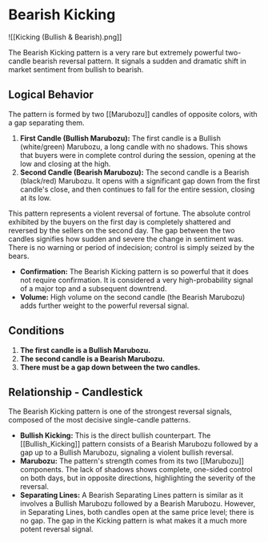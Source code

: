 # Bearish Kicking

![[Kicking (Bullish & Bearish).png]]

The Bearish Kicking pattern is a very rare but extremely powerful two-candle bearish reversal pattern. It signals a sudden and dramatic shift in market sentiment from bullish to bearish.

## Logical Behavior

The pattern is formed by two [[Marubozu]] candles of opposite colors, with a gap separating them.

1.  **First Candle (Bullish Marubozu):** The first candle is a Bullish (white/green) Marubozu, a long candle with no shadows. This shows that buyers were in complete control during the session, opening at the low and closing at the high.
2.  **Second Candle (Bearish Marubozu):** The second candle is a Bearish (black/red) Marubozu. It opens with a significant gap down from the first candle's close, and then continues to fall for the entire session, closing at its low.

This pattern represents a violent reversal of fortune. The absolute control exhibited by the buyers on the first day is completely shattered and reversed by the sellers on the second day. The gap between the two candles signifies how sudden and severe the change in sentiment was. There is no warning or period of indecision; control is simply seized by the bears.

- **Confirmation:** The Bearish Kicking pattern is so powerful that it does not require confirmation. It is considered a very high-probability signal of a major top and a subsequent downtrend.
- **Volume:** High volume on the second candle (the Bearish Marubozu) adds further weight to the powerful reversal signal.

## Conditions

1.  **The first candle is a Bullish Marubozu.**
2.  **The second candle is a Bearish Marubozu.**
3.  **There must be a gap down between the two candles.**

## Relationship - Candlestick

The Bearish Kicking pattern is one of the strongest reversal signals, composed of the most decisive single-candle patterns.

- **Bullish Kicking:** This is the direct bullish counterpart. The [[Bullish_Kicking]] pattern consists of a Bearish Marubozu followed by a gap up to a Bullish Marubozu, signaling a violent bullish reversal.
- **Marubozu:** The pattern's strength comes from its two [[Marubozu]] components. The lack of shadows shows complete, one-sided control on both days, but in opposite directions, highlighting the severity of the reversal.
- **Separating Lines:** A Bearish Separating Lines pattern is similar as it involves a Bullish Marubozu followed by a Bearish Marubozu. However, in Separating Lines, both candles open at the same price level; there is no gap. The gap in the Kicking pattern is what makes it a much more potent reversal signal.
